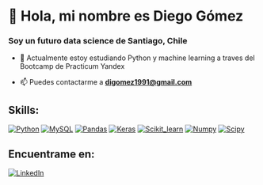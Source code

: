 # 👋 Hola, mi nombre es Diego Gómez
### Soy un futuro data science de Santiago, Chile

- 🌱 Actualmente estoy estudiando Python y machine learning a traves del Bootcamp de Practicum Yandex

- 📫 Puedes contactarme a **digomez1991@gmail.com**

## Skills:

[![Python](https://img.shields.io/badge/Python-informational?style=for-the-badge&logo=python&logoColor=white&labelColor=101010)]()
[![MySQL](https://img.shields.io/badge/MySQL-yellow?style=for-the-badge&logo=mysql&logoColor=white&labelColor=101010)]()
[![Pandas](https://img.shields.io/badge/Pandas-220488?style=for-the-badge&logo=pandas&logoColor=white&labelColor=101010)]()
[![Keras](https://img.shields.io/badge/Keras-red?style=for-the-badge&logo=keras&logoColor=white&labelColor=101010)]()
[![Scikit_learn](https://img.shields.io/badge/Scikit_learn-orange?style=for-the-badge&logo=scikit-learn&logoColor=white&labelColor=101010)]()
[![Numpy](https://img.shields.io/badge/Numpy-blue?style=for-the-badge&logo=numpy&logoColor=white&labelColor=101010)]()
[![Scipy](https://img.shields.io/badge/Scipy-004894?style=for-the-badge&logo=scipy&logoColor=white&labelColor=101010)]()

## Encuentrame en:

[![LinkedIn](https://img.shields.io/badge/LinkedIn-Diego_Gomez-informational?style=for-the-badge&logo=linkedin&logoColor=white&labelColor=101010)](https://www.linkedin.com/in/diego-gomez-guzman)

<!--
**digomez1991/digomez1991** is a ✨ _special_ ✨ repository because its `README.md` (this file) appears on your GitHub profile.

Here are some ideas to get you started:

- 🔭 I’m currently working on ...
- 🌱 I’m currently learning ...
- 👯 I’m looking to collaborate on ...
- 🤔 I’m looking for help with ...
- 💬 Ask me about ...
- 📫 How to reach me: ...
- 😄 Pronouns: ...
- ⚡ Fun fact: ...
- 👋
-->
